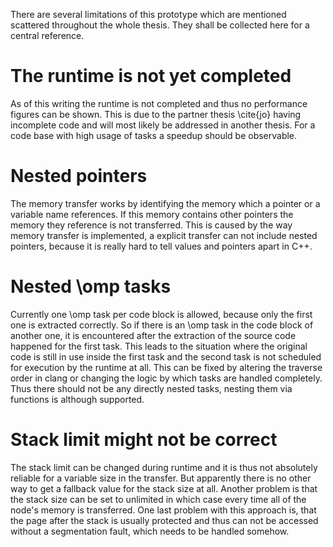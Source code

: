 There are several limitations of this prototype which are mentioned scattered throughout the whole thesis.
They shall be collected here for a central reference.

# The runtime is not yet completed
As of this writing the runtime is not completed and thus no performance figures can be shown.
This is due to the partner thesis \cite{jo} having incomplete code and will most likely be addressed in another thesis.
For a code base with high usage of tasks a speedup should be observable.

# Nested pointers
The memory transfer works by identifying the memory which a pointer or a variable name references. If this memory contains
other pointers the memory they reference is not transferred.
This is caused by the way memory transfer is implemented, a explicit transfer can not include nested pointers, because
it is really hard to tell values and pointers apart in C++.

# Nested \omp tasks
Currently one \omp task per code block is allowed, because only the first one is extracted correctly.
So if there is an \omp task in the code block of another one, it is encountered after the extraction of the source code
happened for the first task.
This leads to the situation where the original code is still in use inside the first task and the second task is not
scheduled for execution by the runtime at all.
This can be fixed by altering the traverse order in clang or changing the logic by which tasks are handled completely.
Thus there should not be any directly nested tasks, nesting them via functions is although supported.

# Stack limit might not be correct
The stack limit can be changed during runtime and it is thus not absolutely reliable for a variable size in the transfer.
But apparently there is no other way to get a fallback value for the stack size at all.
Another problem is that the stack size can be set to unlimited in which case every time all of the node's memory is
transferred.
One last problem with this approach is, that the page after the stack is usually protected and thus can not be accessed
without a segmentation fault, which needs to be handled somehow.



